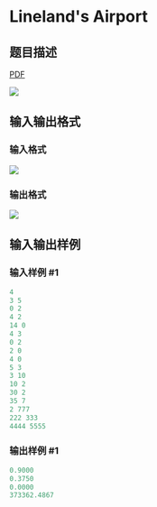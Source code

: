 # Lineland&#039;s Airport

## 题目描述

[problemUrl]: https://uva.onlinejudge.org/index.php?option=com_onlinejudge&Itemid=8&category=243&page=show_problem&problem=3254

[PDF](https://uva.onlinejudge.org/external/121/p12102.pdf)

![](https://cdn.luogu.com.cn/upload/vjudge_pic/UVA12102/85294a1735e70dc027129ec69da88bb2b738751f.png)

## 输入输出格式

### 输入格式

![](https://cdn.luogu.com.cn/upload/vjudge_pic/UVA12102/a7371d148a5abf9eae5fd36a80f608a3e0d7136c.png)

### 输出格式

![](https://cdn.luogu.com.cn/upload/vjudge_pic/UVA12102/67008e58a44d8dea5aa2297ee536b582ba4a9bab.png)

## 输入输出样例

### 输入样例 #1

```cpp
4
3 5
0 2
4 2
14 0
4 3
0 2
2 0
4 0
5 3
3 10
10 2
30 2
35 7
2 777
222 333
4444 5555
```


### 输出样例 #1

```cpp
0.9000
0.3750
0.0000
373362.4867
```


